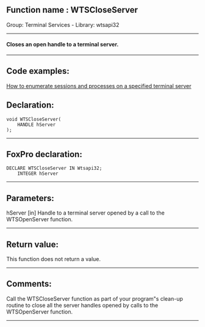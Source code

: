 
## Function name : WTSCloseServer
Group: Terminal Services - Library: wtsapi32    
***  


#### Closes an open handle to a terminal server.
***  


## Code examples:
[How to enumerate sessions and processes on a specified terminal server](../../samples/sample_519.md)  

## Declaration:
```foxpro  
void WTSCloseServer(
	HANDLE hServer
);  
```  
***  


## FoxPro declaration:
```foxpro  
DECLARE WTSCloseServer IN Wtsapi32;
	INTEGER hServer  
```  
***  


## Parameters:
hServer 
[in] Handle to a terminal server opened by a call to the WTSOpenServer function.  
***  


## Return value:
This function does not return a value.  
***  


## Comments:
Call the WTSCloseServer function as part of your program"s clean-up routine to close all the server handles opened by calls to the WTSOpenServer function.   
  
***  

